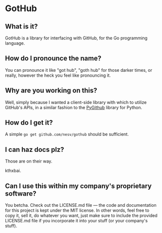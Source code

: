 # GotHub

## What is it?

GotHub is a library for interfacing with GitHub, for the Go programming
language.

## How do I pronounce the name?

You can pronounce it like "got hub", "goth hub" for those darker times, or
really, however the heck you feel like pronouncing it.

## Why are you working on this?

Well, simply because I wanted a client-side library with which to utilize
GitHub's APIs, in a similar fashion to the
[PyGithub](https://github.com/jacquev6/PyGithub) library for Python.

## How do I get it?

A simple `go get github.com/nesv/gothub` should be sufficient.

## I can haz docs plz?

Those are on their way.

kthxbai.

## Can I use this within my company's proprietary software?

You betcha. Check out the LICENSE.md file &mdash; the code and documentation for this project is 
kept under the MIT license. In other words, feel free to copy it, sell it, do whatever you want,
just make sure to include the provided LICENSE.md file if you incorporate it into your stuff (or
your company's stuff).
